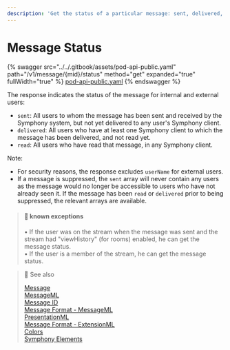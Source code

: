 ```yaml
---
description: 'Get the status of a particular message: sent, delivered, and read.'
---
```


# Message Status

{% swagger src="../../.gitbook/assets/pod-api-public.yaml" path="/v1/message/{mid}/status" method="get" expanded="true" fullWidth="true" %}
[pod-api-public.yaml](../../.gitbook/assets/pod-api-public.yaml)
{% endswagger %}

The response indicates the status of the message for internal and external users:

* `sent`: All users to whom the message has been sent and received by the Symphony system, but not yet delivered to any user's Symphony client.
* `delivered`: All users who have at least one Symphony client to which the message has been delivered, and not read yet.
* `read`: All users who have read that message, in any Symphony client.

Note:

* For security reasons, the response excludes `userName` for external users.
* If a message is suppressed, the `sent` array will never contain any users as the message would no longer be accessible to users who have not already seen it. If the message has been `read` or `delivered` prior to being suppressed, the relevant arrays are available.

> #### 📘 known exceptions
>
> • If the user was on the stream when the message was sent and the stream had "viewHistory" (for rooms) enabled, he can get the message status.\
> • If the user is a member of the stream, he can get the message status.

> 📘 See also
>
> [Message](https://docs.developers.symphony.com/building-bots-on-symphony/messages)\
> [MessageML](https://docs.developers.symphony.com/building-bots-on-symphony/messages/overview-of-messageml)\
> [Message ID](https://docs.developers.symphony.com/building-bots-on-symphony/messages/overview-of-messageml#message-identifiers)\
> [Message Format - MessageML](https://docs.developers.symphony.com/building-bots-on-symphony/messages/overview-of-messageml/message-format-messageml)\
> [PresentationML](https://docs.developers.symphony.com/building-bots-on-symphony/messages/overview-of-presentationml)\
> [Message Format - ExtensionML](https://docs.developers.symphony.com/building-extension-applications-on-symphony/overview-of-extension-api/extension-api-services/entity-service/message-format-extensionml)\
> [Colors](https://docs.developers.symphony.com/developer-tools/developer-tools/ui-style-guide/colors)\
> [Symphony Elements](https://docs.developers.symphony.com/building-bots-on-symphony/symphony-elements)

